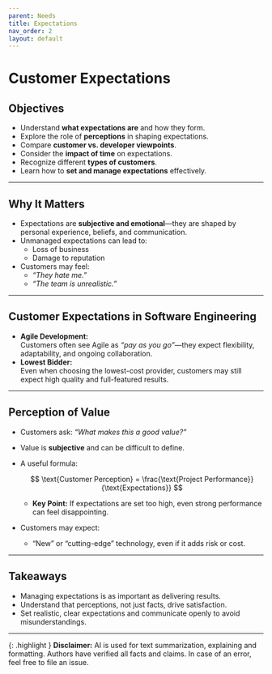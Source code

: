 ```yaml
---
parent: Needs
title: Expectations
nav_order: 2
layout: default
---
```


# Customer Expectations

## Objectives

- Understand **what expectations are** and how they form.
- Explore the role of **perceptions** in shaping expectations.
- Compare **customer vs. developer viewpoints**.
- Consider the **impact of time** on expectations.
- Recognize different **types of customers**.
- Learn how to **set and manage expectations** effectively.

---

## Why It Matters

- Expectations are **subjective and emotional**—they are shaped by personal experience, beliefs, and communication.
- Unmanaged expectations can lead to:
    - Loss of business
    - Damage to reputation
- Customers may feel:
    - _“They hate me.”_
    - _“The team is unrealistic.”_

---

## Customer Expectations in Software Engineering

- **Agile Development:**  
  Customers often see Agile as _“pay as you go”_—they expect flexibility, adaptability, and ongoing collaboration.
- **Lowest Bidder:**  
  Even when choosing the lowest-cost provider, customers may still expect high quality and full-featured results.

---

## Perception of Value

- Customers ask: _“What makes this a good value?”_
- Value is **subjective** and can be difficult to define.
- A useful formula:

    $$
    \text{Customer Perception} = \frac{\text{Project Performance}}{\text{Expectations}}
    $$

    - **Key Point:** If expectations are set too high, even strong performance can feel disappointing.
- Customers may expect:
    - “New” or “cutting-edge” technology, even if it adds risk or cost.

---

## Takeaways

- Managing expectations is as important as delivering results.
- Understand that perceptions, not just facts, drive satisfaction.
- Set realistic, clear expectations and communicate openly to avoid misunderstandings.

---

{: .highlight }
**Disclaimer:** AI is used for text summarization, explaining and formatting. Authors have verified all facts and claims. In case of an error, feel free to file an issue.
